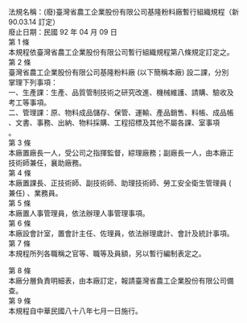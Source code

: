 法規名稱：(廢)臺灣省農工企業股份有限公司基隆粉料廠暫行組織規程（新 90.03.14 訂定）  
廢止日期：民國 92 年 04 月 09 日  
第 1 條  
本規程依臺灣省農工企業股份有限公司暫行組織規程第八條規定訂定之。  
第 2 條  
臺灣省農工企業股份有限公司基隆粉料廠 (以下簡稱本廠) 設二課，分別  
掌理下列事項：  
一、生產課：生產、品質管制技術之研究改進、機械維護、請購、驗收及  
考工等事項。  
二、管理課：原、物料成品儲存、保管、運輸、產品銷售、料帳、成品帳  
、文書、事務、出納、物料採購、工程招標及其他不屬各課、室事項  
。  
第 3 條  
本廠置廠長一人，受公司之指揮監督，綜理廠務；副廠長一人，由本廠正  
技術師兼任，襄助廠務。  
第 4 條  
本廠置課長、正技術師、副技術師、助理技術師、勞工安全衛生管理員 (  
兼任) 、業務員。  
第 5 條  
本廠置人事管理員，依法辦理人事管理事項。  
第 6 條  
本廠設會計室，置會計主任、佐理員，依法辦理歲計、會計及統計事項。  
第 7 條  
本規程所列各職稱之官等、職等及員額，另以暫行編制表定之。  


第 8 條  
本廠分層負責明細表，由本廠訂定，報請臺灣省農工企業股份有限公司備  
查。  
第 9 條  
本規程自中華民國八十八年七月一日施行。  


